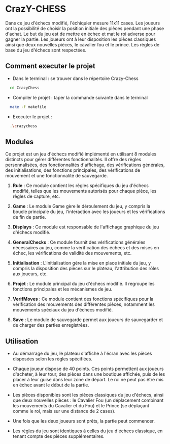 
# CrazY-CHESS

Dans ce jeu d'échecs modifié, l'échiquier mesure 11x11 cases. Les joueurs ont la possibilité de choisir la position initiale des pièces pendant une phase d'achat. Le but du jeu est de mettre en échec et mat le roi adverse pour gagner la partie. Les joueurs ont à leur disposition les pièces classiques ainsi que deux nouvelles pièces, le cavalier fou et le prince. Les règles de base du jeu d'échecs sont respectées.

## Comment executer le projet
- Dans le terminal : se trouver dans le répertoire Crazy-Chess 
```bash
  cd CrazyChess
```
- Compiler le projet : taper la commande suivante dans le terminal
```bash
  make -f makefile
```
- Executer le projet : 
```bash
  .\crazychess
```

## Modules

Ce projet est un jeu d'échecs modifié implémenté en utilisant 8 modules distincts pour gérer différentes fonctionnalités. Il offre des règles personnalisées, des fonctionnalités d'affichage, des vérifications générales, des initialisations, des fonctions principales, des vérifications de mouvement et une fonctionnalité de sauvegarde.

1. **Rule** : Ce module contient les règles spécifiques du jeu d'échecs modifié, telles que les mouvements autorisés pour chaque pièce, les règles de capture, etc.

2. **Game** : Le module Game gère le déroulement du jeu, y compris la boucle principale du jeu, l'interaction avec les joueurs et les vérifications de fin de partie.

3. **Displays** : Ce module est responsable de l'affichage graphique du jeu d'échecs modifié.

4. **GeneralChecks** : Ce module fournit des vérifications générales nécessaires au jeu, comme la vérification des échecs et des mises en échec, les vérifications de validité des mouvements, etc.

5. **Initialisation** : L'initialisation gère la mise en place initiale du jeu, y compris la disposition des pièces sur le plateau, l'attribution des rôles aux joueurs, etc.

6. **Projet** : Le module principal du jeu d'échecs modifié. Il regroupe les fonctions principales et les mécanismes de jeu.

7. **VerifMoves** : Ce module contient des fonctions spécifiques pour la vérification des mouvements des différentes pièces, notamment les mouvements spéciaux du jeu d'échecs modifié.

8. **Save** : Le module de sauvegarde permet aux joueurs de sauvegarder et de charger des parties enregistrées.

## Utilisation

- Au démarrage du jeu, le plateau s'affiche à l'écran avec les pièces disposées selon les règles spécifiées.

- Chaque joueur dispose de 40 points. Ces points permettent aux joueurs d'acheter, à leur tour, des pièces dans une boutique affichée, puis de les placer à leur guise dans leur zone de départ. Le roi ne peut pas être mis en échec avant le début de la partie.

- Les pièces disponibles sont les pièces classiques du jeu d'échecs, ainsi que deux nouvelles pièces : le Cavalier Fou (un déplacement combinant les mouvements du Cavalier et du Fou) et le Prince (se déplaçant comme le roi, mais sur une distance de 2 cases).

- Une fois que les deux joueurs sont prêts, la partie peut commencer.

- Les règles du jeu sont identiques à celles du jeu d'échecs classique, en tenant compte des pièces supplémentaires.





